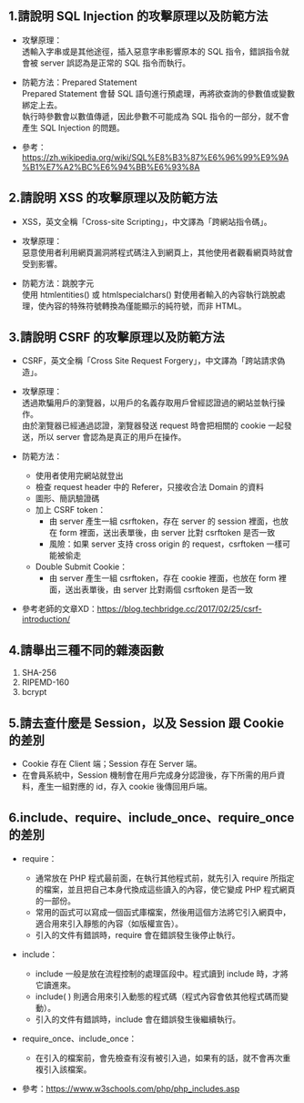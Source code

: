 ## 1.請說明 SQL Injection 的攻擊原理以及防範方法
- 攻擊原理：    
  透輸入字串或是其他途徑，插入惡意字串影響原本的 SQL 指令，錯誤指令就會被 server 誤認為是正常的 SQL 指令而執行。

- 防範方法：Prepared Statement  
  Prepared Statement 會替 SQL 語句進行預處理，再將欲查詢的參數值或變數綁定上去。  
  執行時參數會以數值傳遞，因此參數不可能成為 SQL 指令的一部分，就不會產生 SQL Injection 的問題。
  
- 參考：https://zh.wikipedia.org/wiki/SQL%E8%B3%87%E6%96%99%E9%9A%B1%E7%A2%BC%E6%94%BB%E6%93%8A

## 2.請說明 XSS 的攻擊原理以及防範方法
- XSS，英文全稱「Cross-site Scripting」，中文譯為「跨網站指令碼」。

- 攻擊原理：  
惡意使用者利用網頁漏洞將程式碼注入到網頁上，其他使用者觀看網頁時就會受到影響。

- 防範方法：跳脫字元  
  使用 htmlentities() 或 htmlspecialchars() 對使用者輸入的內容執行跳脫處理，使內容的特殊符號轉換為僅能顯示的純符號，而非 HTML。

## 3.請說明 CSRF 的攻擊原理以及防範方法
- CSRF，英文全稱「Cross Site Request Forgery」，中文譯為「跨站請求偽造」。

- 攻擊原理：  
  透過欺騙用戶的瀏覽器，以用戶的名義存取用戶曾經認證過的網站並執行操作。  
  由於瀏覽器已經通過認證，瀏覽器發送 request 時會把相關的 cookie 一起發送，所以 server 會認為是真正的用戶在操作。

- 防範方法：
  - 使用者使用完網站就登出
  - 檢查 request header 中的 Referer，只接收合法 Domain 的資料
  - 圖形、簡訊驗證碼
  - 加上 CSRF token：  
      - 由 server 產生一組 csrftoken，存在 server 的 session 裡面，也放在 form 裡面，送出表單後，由 server 比對 csrftoken 是否一致  
      - 風險：如果 server 支持 cross origin 的 request，csrftoken 一樣可能被偷走
  - Double Submit Cookie：  
      - 由 server 產生一組 csrftoken，存在 cookie 裡面，也放在 form 裡面，送出表單後，由 server 比對兩個 csrftoken 是否一致

- 參考老師的文章XD：https://blog.techbridge.cc/2017/02/25/csrf-introduction/

## 4.請舉出三種不同的雜湊函數
1. SHA-256
2. RIPEMD-160
3. bcrypt

## 5.請去查什麼是 Session，以及 Session 跟 Cookie 的差別
- Cookie 存在 Client 端；Session 存在 Server 端。
- 在會員系統中，Session 機制會在用戶完成身分認證後，存下所需的用戶資料，產生一組對應的 id，存入 cookie 後傳回用戶端。

## 6.include、require、include_once、require_once 的差別
- require：
	- 通常放在 PHP 程式最前面，在執行其他程式前，就先引入 require 所指定的檔案，並且把自己本身代換成這些讀入的內容，使它變成 PHP 程式網頁的一部份。
	- 常用的函式可以寫成一個函式庫檔案，然後用這個方法將它引入網頁中，適合用來引入靜態的內容（如版權宣告）。
	- 引入的文件有錯誤時，require 會在錯誤發生後停止執行。

- include：
	- include 一般是放在流程控制的處理區段中。程式讀到 include 時，才將它讀進來。
	- include( ) 則適合用來引入動態的程式碼（程式內容會依其他程式碼而變動）。
	- 引入的文件有錯誤時，include 會在錯誤發生後繼續執行。

- require_once、include_once：
	- 在引入的檔案前，會先檢查有沒有被引入過，如果有的話，就不會再次重複引入該檔案。

- 參考：https://www.w3schools.com/php/php_includes.asp
